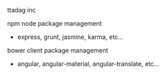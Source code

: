 ttadag inc

npm node package management
 - express, grunt, jasmine, karma, etc...
 
bower client package management
 - angular, angular-material, angular-translate, etc...